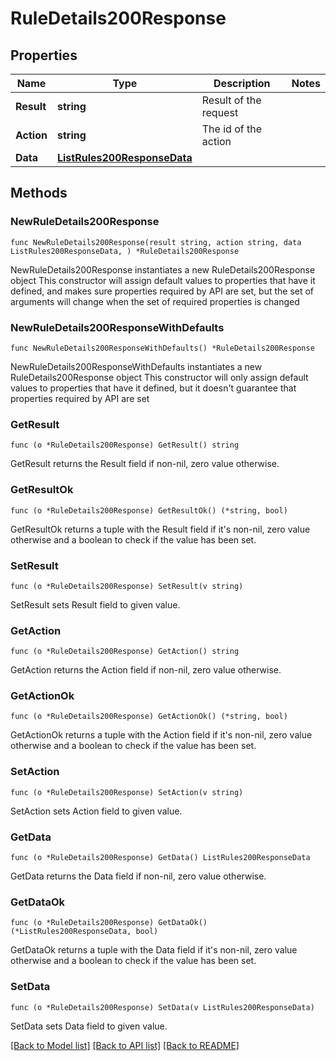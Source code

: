 # RuleDetails200Response

## Properties

Name | Type | Description | Notes
------------ | ------------- | ------------- | -------------
**Result** | **string** | Result of the request | 
**Action** | **string** | The id of the action | 
**Data** | [**ListRules200ResponseData**](ListRules200ResponseData.md) |  | 

## Methods

### NewRuleDetails200Response

`func NewRuleDetails200Response(result string, action string, data ListRules200ResponseData, ) *RuleDetails200Response`

NewRuleDetails200Response instantiates a new RuleDetails200Response object
This constructor will assign default values to properties that have it defined,
and makes sure properties required by API are set, but the set of arguments
will change when the set of required properties is changed

### NewRuleDetails200ResponseWithDefaults

`func NewRuleDetails200ResponseWithDefaults() *RuleDetails200Response`

NewRuleDetails200ResponseWithDefaults instantiates a new RuleDetails200Response object
This constructor will only assign default values to properties that have it defined,
but it doesn't guarantee that properties required by API are set

### GetResult

`func (o *RuleDetails200Response) GetResult() string`

GetResult returns the Result field if non-nil, zero value otherwise.

### GetResultOk

`func (o *RuleDetails200Response) GetResultOk() (*string, bool)`

GetResultOk returns a tuple with the Result field if it's non-nil, zero value otherwise
and a boolean to check if the value has been set.

### SetResult

`func (o *RuleDetails200Response) SetResult(v string)`

SetResult sets Result field to given value.


### GetAction

`func (o *RuleDetails200Response) GetAction() string`

GetAction returns the Action field if non-nil, zero value otherwise.

### GetActionOk

`func (o *RuleDetails200Response) GetActionOk() (*string, bool)`

GetActionOk returns a tuple with the Action field if it's non-nil, zero value otherwise
and a boolean to check if the value has been set.

### SetAction

`func (o *RuleDetails200Response) SetAction(v string)`

SetAction sets Action field to given value.


### GetData

`func (o *RuleDetails200Response) GetData() ListRules200ResponseData`

GetData returns the Data field if non-nil, zero value otherwise.

### GetDataOk

`func (o *RuleDetails200Response) GetDataOk() (*ListRules200ResponseData, bool)`

GetDataOk returns a tuple with the Data field if it's non-nil, zero value otherwise
and a boolean to check if the value has been set.

### SetData

`func (o *RuleDetails200Response) SetData(v ListRules200ResponseData)`

SetData sets Data field to given value.



[[Back to Model list]](../README.md#documentation-for-models) [[Back to API list]](../README.md#documentation-for-api-endpoints) [[Back to README]](../README.md)


